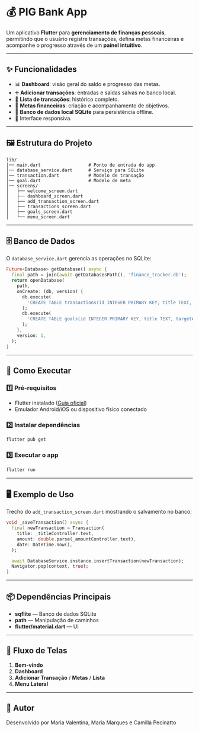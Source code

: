 

# 💰 PIG Bank App

Um aplicativo **Flutter** para **gerenciamento de finanças pessoais**, permitindo que o usuário registre transações, defina metas financeiras e acompanhe o progresso através de um **painel intuitivo**.

---

## ✨ Funcionalidades

- 📊 **Dashboard**: visão geral do saldo e progresso das metas.
- ➕ **Adicionar transações**: entradas e saídas salvas no banco local.
- 📜 **Lista de transações**: histórico completo.
- 🎯 **Metas financeiras**: criação e acompanhamento de objetivos.
- 📂 **Banco de dados local SQLite** para persistência offline.
- 📱 Interface responsiva.

---

## 🖼️ Estrutura do Projeto

```plaintext
lib/
│── main.dart                  # Ponto de entrada do app
│── database_service.dart      # Serviço para SQLite
│── transaction.dart           # Modelo de transação
│── goal.dart                  # Modelo de meta
│── screens/
│   ├── welcome_screen.dart
│   ├── dashboard_screen.dart
│   ├── add_transaction_screen.dart
│   ├── transactions_screen.dart
│   ├── goals_screen.dart
│   └── menu_screen.dart
````

---

## 🗄️ Banco de Dados

O `database_service.dart` gerencia as operações no SQLite:

```dart
Future<Database> getDatabase() async {
  final path = join(await getDatabasesPath(), 'finance_tracker.db');
  return openDatabase(
    path,
    onCreate: (db, version) {
      db.execute(
        'CREATE TABLE transactions(id INTEGER PRIMARY KEY, title TEXT, amount REAL, date TEXT)',
      );
      db.execute(
        'CREATE TABLE goals(id INTEGER PRIMARY KEY, title TEXT, targetAmount REAL, currentAmount REAL)',
      );
    },
    version: 1,
  );
}
```

---

## 🚀 Como Executar

### 1️⃣ Pré-requisitos

* Flutter instalado ([Guia oficial](https://flutter.dev/docs/get-started/install))
* Emulador Android/iOS ou dispositivo físico conectado

### 2️⃣ Instalar dependências

```bash
flutter pub get
```

### 3️⃣ Executar o app

```bash
flutter run
```

---

## 🖥️ Exemplo de Uso

Trecho do `add_transaction_screen.dart` mostrando o salvamento no banco:

```dart
void _saveTransaction() async {
  final newTransaction = Transaction(
    title: _titleController.text,
    amount: double.parse(_amountController.text),
    date: DateTime.now(),
  );

  await DatabaseService.instance.insertTransaction(newTransaction);
  Navigator.pop(context, true);
}
```

---

## 📦 Dependências Principais

* **sqflite** — Banco de dados SQLite
* **path** — Manipulação de caminhos
* **flutter/material.dart** — UI

---

## 📸 Fluxo de Telas

1. **Bem-vindo**
2. **Dashboard**
3. **Adicionar Transação** / **Metas** / **Lista**
4. **Menu Lateral**

---

## 👤 Autor

Desenvolvido por Maria Valentina, Maria Marques e Camilla Pecinatto

```
```

